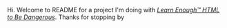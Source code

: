 Hi.  Welcome to README for a project I'm doing with [*Learn Enough™ HTML to Be Dangerous*](https://www.learnenough.com/course/learn_enough_html).  Thanks for stopping by
